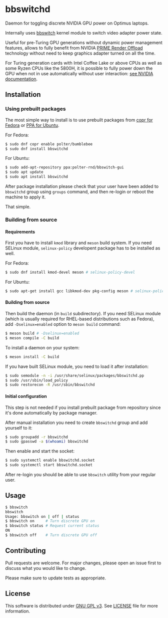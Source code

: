 # bbswitchd

Daemon for toggling discrete NVIDIA GPU power on Optimus laptops.

Internally uses [bbswitch](https://github.com/Bumblebee-Project/bbswitch)
kernel module to switch video adapter power state.

Useful for pre-Turing GPU generations without dynamic power management features,
allows to fully benefit from NVIDIA
[PRIME Render Offload](https://download.nvidia.com/XFree86/Linux-x86_64/495.46/README/primerenderoffload.html)
technology without need to keep graphics adapter turned on all the time.

For Turing generation cards with Intel Coffee Lake or above CPUs as well as some
Ryzen CPUs like the 5800H, it is possible to fully power down the GPU when not in use
automatically without user interaction:
[see NVIDIA documentation](https://us.download.nvidia.com/XFree86/Linux-x86_64/495.46/README/dynamicpowermanagement.html).

## Installation

### Using prebuilt packages

The most simple way to install is to use prebuilt packages from
[copr for Fedora](https://copr.fedorainfracloud.org/coprs/polter/bumblebee)
or [PPA for Ubuntu](https://launchpad.net/~polter-rnd/+archive/ubuntu/bbswitch-gui).

For Fedora:

```bash
$ sudo dnf copr enable polter/bumblebee
$ sudo dnf install bbswitchd
```

For Ubuntu:
```bash
$ sudo add-apt-repository ppa:polter-rnd/bbswitch-gui
$ sudo apt update
$ sudo apt install bbswitchd
```

After package installation please check that your user have been added to `bbswitchd`
group using `groups` command, and then re-login or reboot the machine to apply it.

That simple.

### Building from source

#### Requirements

First you have to install `kmod` library and `meson` build system.
If you need SELinux module, `selinux-policy` developent package has to be installed as well.

For Fedora:

```bash
$ sudo dnf install kmod-devel meson # selinux-policy-devel
```

For Ubuntu:

```bash
$ sudo apt-get install gcc libkmod-dev pkg-config meson # selinux-policy-dev
```

#### Building from source

Then build the daemon (in `build` subdirectory). If you need SELinux module
(which is usually required for RHEL-based distributions such as Fedora),
add `-Dselinux=enabled` option to `meson build` command:

```bash
$ meson build # -Dselinux=enabled
$ meson compile -C build
```

To install a daemon on your system:

```bash
$ meson install -C build
```

If you have built SELinux module, you need to load it after installation:

```bash
$ sudo semodule -n -i /usr/share/selinux/packages/bbswitchd.pp
$ sudo /usr/sbin/load_policy
$ sudo restorecon -R /usr/sbin/bbswitchd
```

#### Initial configuration

This step is not needed if you install prebuilt package from repository
since it's done automatically by package manager.

After manual installation you need to create `bbswitchd` group and add yourself to it:

```bash
$ sudo groupadd -r bbswitchd
$ sudo gpasswd -a $(whoami) bbswitchd
```

Then enable and start the socket:

```bash
$ sudo systemctl enable bbswitchd.socket
$ sudo systemctl start bbswitchd.socket
```

After re-login you should be able to use `bbswitch` utility from your regular user.

## Usage

```bash
$ bbswitch
bbswitch
Usage: bbswitch on | off | status
$ bbswitch on     # Turn discrete GPU on
$ bbswitch status # Request current status
ON
$ bbswitch off    # Turn discrete GPU off
```

## Contributing

Pull requests are welcome. For major changes, please open an issue first
to discuss what you would like to change.

Please make sure to update tests as appropriate.

## License

This software is distributed under [GNU GPL v3](https://www.gnu.org/licenses/gpl-3.0.en.html).
See [LICENSE](https://raw.githubusercontent.com/polter-rnd/bbswitchd/master/LICENSE)
file for more information.
